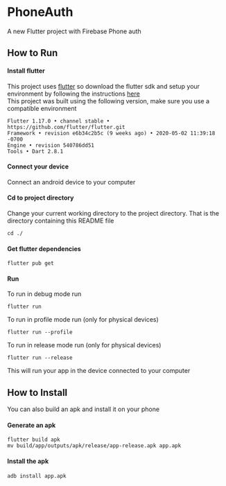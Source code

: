 # PhoneAuth

A new Flutter project with Firebase Phone auth

## How to Run
#### Install flutter
This project uses [flutter](https://flutter.dev/) so download the flutter sdk and setup your environment by following the instructions [here](https://flutter.dev/docs/get-started/install)  
This project was built using the following version, make sure you use a compatible environment
```
Flutter 1.17.0 • channel stable • https://github.com/flutter/flutter.git
Framework • revision e6b34c2b5c (9 weeks ago) • 2020-05-02 11:39:18 -0700
Engine • revision 540786dd51
Tools • Dart 2.8.1
```
#### Connect your device
Connect an android device to your computer
#### Cd to project directory
Change your current working directory to the project directory. That is the directory containing this README file
```
cd ./
```
#### Get flutter dependencies
```
flutter pub get
```
#### Run
To run in debug mode run
```
flutter run
```
To run in profile mode run (only for physical devices)
```
flutter run --profile
```
To run in release mode run (only for physical devices)
```
flutter run --release
```
This will run your app in the device connected to your computer

## How to Install
You can also build an apk and install it on your phone
#### Generate an apk
```
flutter build apk
mv build/app/outputs/apk/release/app-release.apk app.apk
```
#### Install the apk
```
adb install app.apk
```